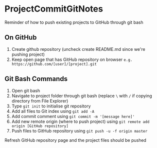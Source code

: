 # ProjectCommitGitNotes
Reminder of how to push existing projects to GitHub through git bash

## On GitHub
1. Create github repository (uncheck create README.md since we're pushing project)
2. Keep open page that has GitHub repository on browser `e.g. https://github.com/[user]/[project].git`

## Git Bash Commands
1. Open git bash
2. Navigate to project folder through git bash (replace `\` with `/` if copying directory from File Explorer)
3. Type `git init` to initialise git repository
4. Add all files to Git index using `git add -A` 
5. Add commit comment using `git commit -m '[message here]'`
6. Add new remote origin (where to push project) using `git remote add origin [GitHub repository]`
7. Push files to GitHub repository using `git push -u -f origin master`

Refresh GitHub repository page and the project files should be pushed
